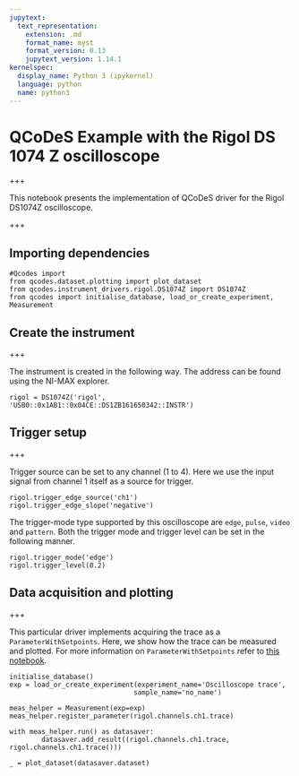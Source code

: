 ```yaml
---
jupytext:
  text_representation:
    extension: .md
    format_name: myst
    format_version: 0.13
    jupytext_version: 1.14.1
kernelspec:
  display_name: Python 3 (ipykernel)
  language: python
  name: python3
---
```


# QCoDeS Example with the Rigol DS 1074 Z oscilloscope

+++

This notebook presents the implementation of QCoDeS driver for the Rigol DS1074Z oscilloscope.

+++

## Importing dependencies 

```{code-cell} ipython3
#Qcodes import
from qcodes.dataset.plotting import plot_dataset
from qcodes.instrument_drivers.rigol.DS1074Z import DS1074Z
from qcodes import initialise_database, load_or_create_experiment, Measurement
```

## Create the instrument 

+++

The instrument is created in the following way. The address can be found using the NI-MAX explorer.

```{code-cell} ipython3
rigol = DS1074Z('rigol', 'USB0::0x1AB1::0x04CE::DS1ZB161650342::INSTR')
```

## Trigger setup  

+++

Trigger source can be set to any channel (1 to 4). Here we use the input signal from channel 1 itself as a source for trigger. 

```{code-cell} ipython3
rigol.trigger_edge_source('ch1')
rigol.trigger_edge_slope('negative')
```

The trigger-mode type supported by this oscilloscope are `edge`, `pulse`, `video` and `pattern`. Both the trigger mode and trigger level can be set in the following manner. 

```{code-cell} ipython3
rigol.trigger_mode('edge')
rigol.trigger_level(0.2)
```

## Data acquisition and plotting

+++

 This particular driver implements acquiring the trace as a `ParameterWithSetpoints`. Here, we show how the trace can be measured and plotted. For more information on `ParameterWithSetpoints` refer to [this notebook](http://qcodes.github.io/Qcodes/examples/Parameters/Simple-Example-of-ParameterWithSetpoints.html).

```{code-cell} ipython3
initialise_database()
exp = load_or_create_experiment(experiment_name='Oscilloscope trace',
                               sample_name='no_name')
```

```{code-cell} ipython3
meas_helper = Measurement(exp=exp)
meas_helper.register_parameter(rigol.channels.ch1.trace)

with meas_helper.run() as datasaver:
        datasaver.add_result((rigol.channels.ch1.trace, rigol.channels.ch1.trace()))
```

```{code-cell} ipython3
_ = plot_dataset(datasaver.dataset)
```
